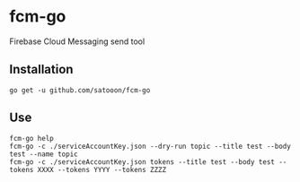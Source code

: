 # fcm-go

Firebase Cloud Messaging send tool

## Installation

```
go get -u github.com/satooon/fcm-go
```

## Use

```
fcm-go help
fcm-go -c ./serviceAccountKey.json --dry-run topic --title test --body test --name topic
fcm-go -c ./serviceAccountKey.json tokens --title test --body test --tokens XXXX --tokens YYYY --tokens ZZZZ
```
